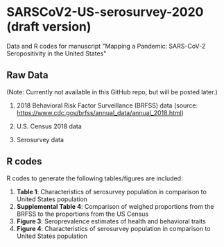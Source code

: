 # SARSCoV2-US-serosurvey-2020 (draft version) 
Data and R codes for manuscript "Mapping a Pandemic: SARS-CoV-2 Seropositivity in the United States"


## Raw Data
(Note: Currently not available in this GitHub repo, but will be posted later.)

1. 2018 Behavioral Risk Factor Surveillance (BRFSS) data
 (source: https://www.cdc.gov/brfss/annual_data/annual_2018.html)

3. U.S. Census 2018 data
4. Serosurvey data



## R codes
R codes to generate the following tables/figures are included:

1. **Table 1**: Characteristics of serosurvey population in comparison to United States population
2. **Supplemental Table 4**: Comparison of weighed proportions from the BRFSS to the proportions from the US Census
3. **Figure 3**: Seroprevalence estimates of health and behavioral traits
4. **Figure 4**: Characteristics of serosurvey population in comparison to United States population


